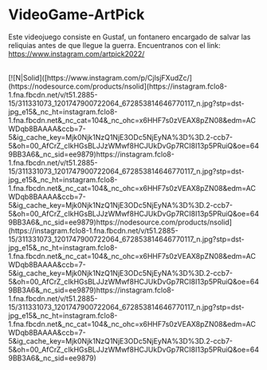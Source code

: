 # VideoGame-ArtPick

Este videojuego consiste en Gustaf, un fontanero encargado de salvar las reliquias antes de que llegue la guerra.
Encuentranos con el link: https://www.instagram.com/artpick2022/

<br>
[![N|Solid]([https://www.instagram.com/p/CjlsjFXudZc/](https://nodesource.com/products/nsolid](https://instagram.fclo8-1.fna.fbcdn.net/v/t51.2885-15/311331073_1201747900722064_672853814646770117_n.jpg?stp=dst-jpg_e15&_nc_ht=instagram.fclo8-1.fna.fbcdn.net&_nc_cat=104&_nc_ohc=x6HHF7s0zVEAX8pZN08&edm=ACWDqb8BAAAA&ccb=7-5&ig_cache_key=Mjk0Njk1NzQ1NjE3ODc5NjEyNA%3D%3D.2-ccb7-5&oh=00_AfCrZ_cIkHGsBLJJzWMwf8HCJUkDvGp7RCI8I13p5PRuiQ&oe=649BB3A6&_nc_sid=ee9879)https://instagram.fclo8-1.fna.fbcdn.net/v/t51.2885-15/311331073_1201747900722064_672853814646770117_n.jpg?stp=dst-jpg_e15&_nc_ht=instagram.fclo8-1.fna.fbcdn.net&_nc_cat=104&_nc_ohc=x6HHF7s0zVEAX8pZN08&edm=ACWDqb8BAAAA&ccb=7-5&ig_cache_key=Mjk0Njk1NzQ1NjE3ODc5NjEyNA%3D%3D.2-ccb7-5&oh=00_AfCrZ_cIkHGsBLJJzWMwf8HCJUkDvGp7RCI8I13p5PRuiQ&oe=649BB3A6&_nc_sid=ee9879)https://nodesource.com/products/nsolid](https://instagram.fclo8-1.fna.fbcdn.net/v/t51.2885-15/311331073_1201747900722064_672853814646770117_n.jpg?stp=dst-jpg_e15&_nc_ht=instagram.fclo8-1.fna.fbcdn.net&_nc_cat=104&_nc_ohc=x6HHF7s0zVEAX8pZN08&edm=ACWDqb8BAAAA&ccb=7-5&ig_cache_key=Mjk0Njk1NzQ1NjE3ODc5NjEyNA%3D%3D.2-ccb7-5&oh=00_AfCrZ_cIkHGsBLJJzWMwf8HCJUkDvGp7RCI8I13p5PRuiQ&oe=649BB3A6&_nc_sid=ee9879)https://instagram.fclo8-1.fna.fbcdn.net/v/t51.2885-15/311331073_1201747900722064_672853814646770117_n.jpg?stp=dst-jpg_e15&_nc_ht=instagram.fclo8-1.fna.fbcdn.net&_nc_cat=104&_nc_ohc=x6HHF7s0zVEAX8pZN08&edm=ACWDqb8BAAAA&ccb=7-5&ig_cache_key=Mjk0Njk1NzQ1NjE3ODc5NjEyNA%3D%3D.2-ccb7-5&oh=00_AfCrZ_cIkHGsBLJJzWMwf8HCJUkDvGp7RCI8I13p5PRuiQ&oe=649BB3A6&_nc_sid=ee9879)

